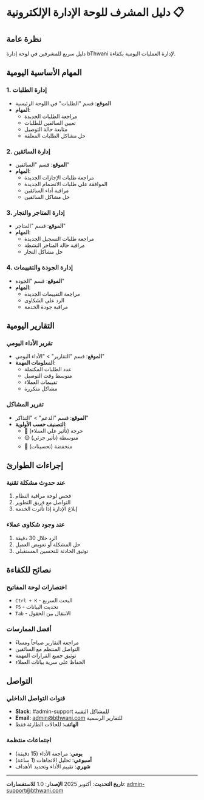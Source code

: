 # دليل المشرف للوحة الإدارة الإلكترونية 📋

## نظرة عامة
دليل سريع للمشرفين في لوحة إدارة bThwani لإدارة العمليات اليومية بكفاءة.

## المهام الأساسية اليومية

### 1. إدارة الطلبات
- **الموقع**: قسم "الطلبات" في اللوحة الرئيسية
- **المهام**:
  - مراجعة الطلبات الجديدة
  - تعيين السائقين للطلبات
  - متابعة حالة التوصيل
  - حل مشاكل الطلبات المعلقة

### 2. إدارة السائقين
- **الموقع**: قسم "السائقين"
- **المهام**:
  - مراجعة طلبات الإجازات الجديدة
  - الموافقة على طلبات الانضمام الجديدة
  - مراقبة أداء السائقين
  - حل مشاكل السائقين

### 3. إدارة المتاجر والتجار
- **الموقع**: قسم "المتاجر"
- **المهام**:
  - مراجعة طلبات التسجيل الجديدة
  - مراقبة حالة المتاجر النشطة
  - حل مشاكل التجار

### 4. إدارة الجودة والتقييمات
- **الموقع**: قسم "الجودة"
- **المهام**:
  - مراجعة التقييمات الجديدة
  - الرد على الشكاوى
  - مراقبة جودة الخدمة

## التقارير اليومية

### تقرير الأداء اليومي
- **الموقع**: قسم "التقارير" > "الأداء اليومي"
- **المعلومات المهمة**:
  - عدد الطلبات المكتملة
  - متوسط وقت التوصيل
  - تقييمات العملاء
  - مشاكل متكررة

### تقرير المشاكل
- **الموقع**: قسم "الدعم" > "التذاكر"
- **التصنيف حسب الأولوية**:
  - 🔴 حرجة (تأثير على العملاء)
  - 🟡 متوسطة (تأثير جزئي)
  - 🔵 منخفضة (تحسينات)

## إجراءات الطوارئ

### عند حدوث مشكلة تقنية
1. فحص لوحة مراقبة النظام
2. التواصل مع فريق التطوير
3. إبلاغ الإدارة إذا تأثرت الخدمة

### عند وجود شكاوى عملاء
1. الرد خلال 30 دقيقة
2. حل المشكلة أو تعويض العميل
3. توثيق الحادثة للتحسين المستقبلي

## نصائح للكفاءة

### اختصارات لوحة المفاتيح
- `Ctrl + K` - البحث السريع
- `F5` - تحديث البيانات
- `Tab` - الانتقال بين الحقول

### أفضل الممارسات
- مراجعة التقارير صباحاً ومساءً
- التواصل المنتظم مع السائقين
- توثيق جميع القرارات المهمة
- الحفاظ على سرية بيانات العملاء

## التواصل

### قنوات التواصل الداخلي
- **Slack**: #admin-support للمشاكل التقنية
- **Email**: admin@bthwani.com للتقارير الرسمية
- **الهاتف**: للحالات الطارئة فقط

### اجتماعات منتظمة
- **يومي**: مراجعة الأداء (15 دقيقة)
- **أسبوعي**: تحليل الاتجاهات (1 ساعة)
- **شهري**: تقييم الأداء وتحديد الأهداف

---
**تاريخ التحديث**: أكتوبر 2025
**الإصدار**: 1.0
**للاستفسارات**: admin-support@bthwani.com
